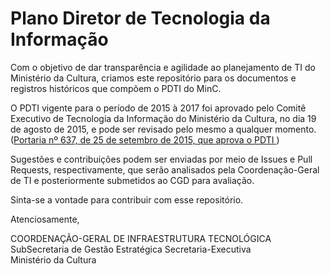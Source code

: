 # Plano Diretor de Tecnologia da Informação

Com o objetivo de dar transparência e agilidade ao planejamento de TI do Ministério da Cultura, criamos este repositório para os documentos e registros históricos que compõem o PDTI do MinC.

O PDTI vigente para o período de 2015 à 2017 foi aprovado pelo Comitê Executivo de Tecnologia da Informação do Ministério da Cultura, no dia 19 de agosto de 2015, e pode ser revisado pelo mesmo a qualquer momento. ([Portaria nº 637, de 25 de setembro de 2015, que aprova o PDTI ](http://pesquisa.in.gov.br/imprensa/jsp/visualiza/index.jsp?jornal=1&pagina=13&data=28/09/2015 "Portaria nº 637, de 25 de setembro de 2015"))

Sugestões e contribuições podem ser enviadas por meio de Issues e Pull Requests, respectivamente, que serão analisados pela Coordenação-Geral de TI e posteriormente submetidos ao CGD para avaliação.

Sinta-se a vontade para contribuir com esse repositório.

Atenciosamente,

COORDENAÇÃO-GERAL DE INFRAESTRUTURA TECNOLÓGICA
SubSecretaria de Gestão Estratégica 
Secretaria-Executiva  
Ministério da Cultura

